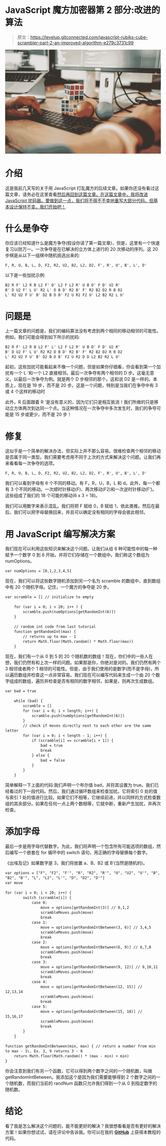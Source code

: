 # JavaScript 魔方加密器第 2 部分:改进的算法

> 原文：<https://levelup.gitconnected.com/javascript-rubiks-cube-scrambler-part-2-an-improved-algorithm-e279c3731c99>

![](img/a3ddc366eb38a6587bcd0a65555d039e.png)

# 介绍

这是我前几天写的关于用 JavaScript 打乱魔方的后续文章。如果你还没有看过这篇文章，请务必在这里查看[然后再回到这篇文章。在这篇文章中，我将改进 JavaScript 扰码器。要做到这一点，我们将不得不不幸地重写大部分代码，但基本设计保持不变。我们开始吧！](/using-javascript-to-scramble-a-rubiks-cube-306f52908f18)

# 什么是争夺

你应该已经知道什么是魔方争夺(假设你读了第一篇文章)，但是，这里有一个快速复习以防万一。一次争夺是在已解决的立方体上进行的 20 次移动的序列。这 20 步棋是从以下一组棋中随机挑选出来的:

```
F, R, U, B, L, D, F2, R2, U2, B2, L2, D2, F', R', U', B', L', D'
```

以下是一些加扰示例:

```
B2 R F' L2 R B L2 F' D' L2 F L2 R' U B D' F D' U2 R' 
B' D U2 F' L U' R2 L' D B D' R2 B' F' R2 B2 D2 R B D2 
L' R2 U2 F U' B' D2 B D B' F2 U R2 F2 U' L2 B2 R2 L U'
```

# 问题是

上一篇文章的问题是，我们的编码算法没有考虑到两个相同的移动相邻的可能性。例如，我们可能会得到如下所示的扰码:

```
B2 R F' L2 R B L2 F' L' L2 F L2 R' U B D' F D' U2 R' 
B' D U2 F' L U' R2 R2 D B D' R2 B' F' R2 B2 D2 R B D2 
L' R2 U2 F U' B' D2 B D B' F2 U R2 D D L2 B2 R2 L U'
```

起初，这些加扰可能看起来不像一个问题，但是如果你仔细看，你会看到第一个加扰有一个 L '和一个 L2 直接相邻。最后一次争夺有两个相邻的 D 步。这毫无意义。以最后一次争夺为例。就是两个 D 步相邻的那个。这和说 D2 是一样的。本质上，现在是 19 步，而不是 20 步。这是一个问题，特别是当我们在争夺中有 3 或 4 个这样的移动时

此外，R 后面跟着 R '是没有意义的，因为它们只是相互抵消！我们所做的只是移动立方体两次到达同一个点。当这种情况在一次争夺中多次发生时，我们的争夺可能是 15 步或更少，而不是 20 步！

# 修复

这似乎是一个简单的解决办法，但实际上并不那么容易。很难检查两个相邻的移动是否属于同一类型。我们需要考虑用不同于上次的方式来解决这个问题。让我们再来看看每一次争夺的选项。

```
F, R, U, B, L, D, F2, R2, U2, B2, L2, D2, F', R', U', B', L', D'
```

我们可以看到字母有 6 个不同的移动。有 F，R，U，B，L 和 d。此外，每一个都有 3 个不同的移动。一次顺时针移动(F)、两次移动(F2)和一次逆时针移动(F’)。这些组成了我们的 18 个可能的移动(6 x 3 = 18)。

我们可以用数字来表示混乱。我们将把 F 赋给 0，B 赋给 1，依此类推。然后在最后，我们可以把字母替换回来，并且可以确定没有相同的字母会彼此相邻。

# 用 JavaScript 编写解决方案

我们现在可以利用这些知识来解决这个问题。让我们从给 6 种可能性中的每一种赋予一个数字 0 到 6 开始，并将它们存储在一个数组中。我们称这个数组为 numOptions。

```
var numOptions = [0,1,2,3,4,5]
```

现在，我们可以将这些数字随机添加到另一个名为 scramble 的数组中，直到数组中有 20 个随机字母。记住，一个魔方的争夺是 20 步。

```
var scramble = [] // initialize to empty

    for (var i = 0; i < 20; i++ ) {
        scramble.push(numOptions[getRandomInt(6)])
    }

    // random int code from last tutorial
    function getRandomInt(max) {
        // returns up to max - 1
        return Math.floor(Math.random() * Math.floor(max))
    }
```

现在，我们有一个从 0 到 5 的 20 个随机数的数组！现在，你们中的一些人在想，我们仍然有和上次一样的问题。如果那是你，你绝对是对的。我们仍然有两个 3 相邻或者两个 1 相邻的可能性。但是，由于我们使用的是数字(而不是字母)，所以遍历数组并检查这一点非常容易。我们现在可以编写代码来生成一个由 20 个数字组成的数组，遍历并检查是否有相同的数字相邻，如果是，则再次生成数组。

```
var bad = true

    while (bad) {
        scramble = []
        for (var i = 0; i < length; i++) {
            scramble.push(numOptions[getRandomInt(6)])
        }
        // check if moves directly next to each other are the same letter
        for (var i = 0; i < length - 1; i++) {
            if (scramble[i] == scramble[i + 1]) {
                bad = true
                break
            } else {
                bad = false
            }
        }
    }
```

简单解释一下上面的代码:我们声明一个布尔值 bad，并将其设置为 true。我们已经看过的下一段代码。然后，我们通过循环数组来检查加扰。它将索引 0 处的值与索引 1 处的值进行比较。如果它们不相等，它继续前进，并以同样的方式检查数组的其余部分。如果在任何一点上两个数相等，它就中断，重新产生加扰，并再次检查。

# 添加字母

最后一步是用字母代替数字。为此，我们将声明一个包含所有可能选项的数组，然后编写一个嵌套在 for 循环中的 switch 语句，用正确的字母替换每个数字。

《出埃及记》如果数字是 3，我们将放置 a、B、B2 或 B’(当然是随机的)。

```
var options = ["F", "F2", "F'", "R", "R2", "R'", "U", "U2", "U'", "B", "B2", "B'", "L", "L2", "L'", "D", "D2", "D'"]
var move

for (var i = 0; i < 20; i++) {
        switch (scramble[i]) {
            case 0:
                move = options[getRandomInt(3)] // 0,1,2
                scrambleMoves.push(move)
                break
            case 1:
                move = options[getRandomIntBetween(3, 6)] // 3,4,5
                scrambleMoves.push(move)
                break
            case 2:
                move = options[getRandomIntBetween(6, 9)] // 6,7,8
                scrambleMoves.push(move)
                break
            case 3:
                move = options[getRandomIntBetween(9, 12)] // 9,10,11
                scrambleMoves.push(move)
                break
            case 4:
                move = options[getRandomIntBetween(12, 15)] // 12,13,14
                scrambleMoves.push(move)
                break
            case 5:
                move = options[getRandomIntBetween(15, 18)] // 15,16,17
                scrambleMoves.push(move)
                break
        }
    }

function getRandomIntBetween(min, max) { // return a number from min to max - 1\. Ex. 3, 9 returns 3 - 8
    return Math.floor(Math.random() * (max - min) + min)
}
```

你会注意到我们有另一个函数，它可以得到两个数字之间的一个随机数，叫做 getRandomIntBetween。我添加这个是因为我们需要能够得到 2 个数字之间的一个随机数，而我们当前的 randNum 函数只允许我们得到一个从 0 到指定数字的随机数。

# 结论

看了我是怎么解决这个问题的，能不能更好的解决？我很想看看是否有更好的解决方案！如果你想试试，请在评论中告诉我。你可以在我的 [**GitHub**](https://github.com/bjcarlson42/blog-post-code/blob/master/Rubik's%20Cube%20JavaScript%20Scrambler/part_two.js) 上获得本教程的代码。